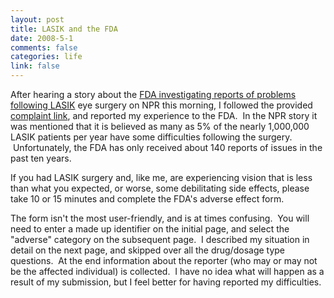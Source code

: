 ```yaml
--- 
layout: post
title: LASIK and the FDA
date: 2008-5-1
comments: false
categories: life
link: false
---
```

After hearing a story about the <a title="Some Patients Say Life After LASIK Not Perfect" href="http://www.npr.org/templates/story/story.php?storyId=90070220">FDA investigating reports of problems following LASIK</a> eye surgery on NPR this morning, I followed the provided <a title="FDA Adverse Effects form" href="https://www.accessdata.fda.gov/scripts/medwatch/">complaint link</a>, and reported my experience to the FDA.  In the NPR story it was mentioned that it is believed as many as 5% of the nearly 1,000,000 LASIK patients per year have some difficulties following the surgery.  Unfortunately, the FDA has only received about 140 reports of issues in the past ten years.

If you had LASIK surgery and, like me, are experiencing vision that is less than what you expected, or worse, some debilitating side effects, please take 10 or 15 minutes and complete the FDA's adverse effect form.

The form isn't the most user-friendly, and is at times confusing.  You will need to enter a made up identifier on the initial page, and select the "adverse" category on the subsequent page.  I described my situation in detail on the next page, and skipped over all the drug/dosage type questions.  At the end information about the reporter (who may or may not be the affected individual) is collected.  I have no idea what will happen as a result of my submission, but I feel better for having reported my difficulties.
